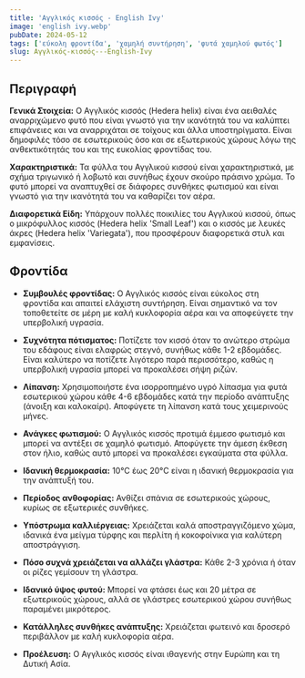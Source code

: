 ```yaml
---
title: 'Αγγλικός κισσός - English Ivy'
image: 'english ivy.webp'
pubDate: 2024-05-12
tags: ['εύκολη φροντίδα', 'χαμηλή συντήρηση', 'φυτά χαμηλού φωτός']
slug: Αγγλικός-κισσός---English-Ivy
---
```


**Περιγραφή**
----------------
**Γενικά Στοιχεία:**
Ο Αγγλικός κισσός (Hedera helix) είναι ένα αειθαλές αναρριχώμενο φυτό που είναι γνωστό για την ικανότητά του να καλύπτει επιφάνειες και να αναρριχάται σε τοίχους και άλλα υποστηρίγματα. Είναι δημοφιλές τόσο σε εσωτερικούς όσο και σε εξωτερικούς χώρους λόγω της ανθεκτικότητάς του και της ευκολίας φροντίδας του.

**Χαρακτηριστικά:**
Τα φύλλα του Αγγλικού κισσού είναι χαρακτηριστικά, με σχήμα τριγωνικό ή λοβωτό και συνήθως έχουν σκούρο πράσινο χρώμα. Το φυτό μπορεί να αναπτυχθεί σε διάφορες συνθήκες φωτισμού και είναι γνωστό για την ικανότητά του να καθαρίζει τον αέρα.

**Διαφορετικά Είδη:**
Υπάρχουν πολλές ποικιλίες του Αγγλικού κισσού, όπως ο μικρόφυλλος κισσός (Hedera helix 'Small Leaf') και ο κισσός με λευκές άκρες (Hedera helix 'Variegata'), που προσφέρουν διαφορετικά στυλ και εμφανίσεις.

**Φροντίδα**
--------------
* **Συμβουλές φροντίδας:** 
  Ο Αγγλικός κισσός είναι εύκολος στη φροντίδα και απαιτεί ελάχιστη συντήρηση. Είναι σημαντικό να τον τοποθετείτε σε μέρη με καλή κυκλοφορία αέρα και να αποφεύγετε την υπερβολική υγρασία.

* **Συχνότητα πότισματος:** 
  Ποτίζετε τον κισσό όταν το ανώτερο στρώμα του εδάφους είναι ελαφρώς στεγνό, συνήθως κάθε 1-2 εβδομάδες. Είναι καλύτερο να ποτίζετε λιγότερο παρά περισσότερο, καθώς η υπερβολική υγρασία μπορεί να προκαλέσει σήψη ριζών.

* **Λίπανση:** 
  Χρησιμοποιήστε ένα ισορροπημένο υγρό λίπασμα για φυτά εσωτερικού χώρου κάθε 4-6 εβδομάδες κατά την περίοδο ανάπτυξης (άνοιξη και καλοκαίρι). Αποφύγετε τη λίπανση κατά τους χειμερινούς μήνες.

* **Ανάγκες φωτισμού:** 
  Ο Αγγλικός κισσός προτιμά έμμεσο φωτισμό και μπορεί να αντέξει σε χαμηλό φωτισμό. Αποφύγετε την άμεση έκθεση στον ήλιο, καθώς αυτό μπορεί να προκαλέσει εγκαύματα στα φύλλα.

* **Ιδανική θερμοκρασία:** 
  10°C έως 20°C είναι η ιδανική θερμοκρασία για την ανάπτυξή του.

* **Περίοδος ανθοφορίας:**
  Ανθίζει σπάνια σε εσωτερικούς χώρους, κυρίως σε εξωτερικές συνθήκες.

* **Υπόστρωμα καλλιέργειας:**
  Χρειάζεται καλά αποστραγγιζόμενο χώμα, ιδανικά ένα μείγμα τύρφης και περλίτη ή κοκοφοίνικα για καλύτερη αποστράγγιση.

* **Πόσο συχνά χρειάζεται να αλλάζει γλάστρα:** 
  Κάθε 2-3 χρόνια ή όταν οι ρίζες γεμίσουν τη γλάστρα.

* **Ιδανικό ύψος φυτού:** 
  Μπορεί να φτάσει έως και 20 μέτρα σε εξωτερικούς χώρους, αλλά σε γλάστρες εσωτερικού χώρου συνήθως παραμένει μικρότερος.

* **Κατάλληλες συνθήκες ανάπτυξης:** 
  Χρειάζεται φωτεινό και δροσερό περιβάλλον με καλή κυκλοφορία αέρα.

* **Προέλευση:**
  Ο Αγγλικός κισσός είναι ιθαγενής στην Ευρώπη και τη Δυτική Ασία.